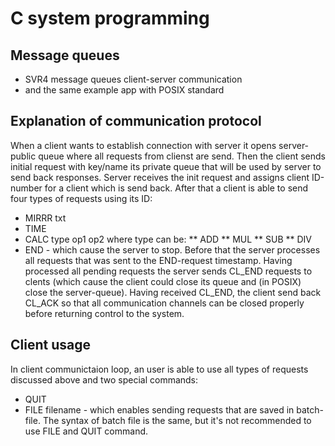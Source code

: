 # C system programming
## Message queues
* SVR4 message queues client-server communication
* and the same example app with POSIX standard

## Explanation of communication protocol
When a client wants to establish connection with server it opens server-public queue where all requests from clienst are send. Then the client sends initial request with key/name its private queue that will be used by server to send back responses. Server receives the init request and assigns client ID-number for a client which is send back. After that a client is able to send four types of requests using its ID:
* MIRRR txt
* TIME
* CALC type op1 op2
where type can be:
** ADD
** MUL
** SUB
** DIV
* END - which cause the server to stop. Before that the server processes all requests that was sent to the END-request timestamp. Having processed all pending requests the server sends CL_END requests to clents (which cause the client could close its queue and (in POSIX) close the server-queue). Having received CL_END, the client send back CL_ACK so that all communication channels can be closed properly before returning control to the system.

## Client usage
In client communictaion loop, an user is able to use all types of requests discussed above and two special commands:
* QUIT
* FILE filename - which enables sending requests that are saved in batch-file. The syntax of batch file is the same, but it's not recommended to use FILE and QUIT command.
